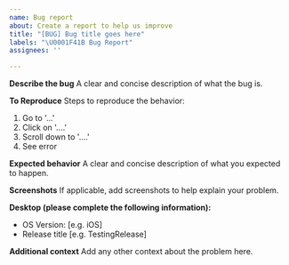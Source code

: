 ```yaml
---
name: Bug report
about: Create a report to help us improve
title: "[BUG] Bug title goes here"
labels: "\U0001F41B Bug Report"
assignees: ''

---
```


**Describe the bug**
A clear and concise description of what the bug is.

**To Reproduce**
Steps to reproduce the behavior:
1. Go to '...'
2. Click on '....'
3. Scroll down to '....'
4. See error

**Expected behavior**
A clear and concise description of what you expected to happen.

**Screenshots**
If applicable, add screenshots to help explain your problem.

**Desktop (please complete the following information):**
 - OS Version: [e.g. iOS]
 - Release title [e.g. TestingRelease]

**Additional context**
Add any other context about the problem here.
